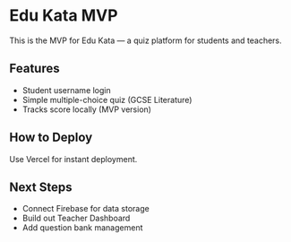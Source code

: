 # Edu Kata MVP

This is the MVP for Edu Kata — a quiz platform for students and teachers.

## Features
- Student username login
- Simple multiple-choice quiz (GCSE Literature)
- Tracks score locally (MVP version)

## How to Deploy
Use Vercel for instant deployment.

## Next Steps
- Connect Firebase for data storage
- Build out Teacher Dashboard
- Add question bank management
